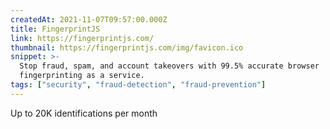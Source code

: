 ```yaml
---
createdAt: 2021-11-07T09:57:00.000Z
title: FingerprintJS
link: https://fingerprintjs.com/
thumbnail: https://fingerprintjs.com/img/favicon.ico
snippet: >-
  Stop fraud, spam, and account takeovers with 99.5% accurate browser
  fingerprinting as a service.
tags: ["security", "fraud-detection", "fraud-prevention"]
---
```

Up to 20K identifications per month